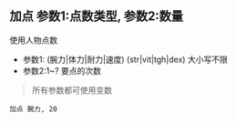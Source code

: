 ## 加点 参数1:点数类型, 参数2:数量
使用人物点数


- 参数1: (腕力|体力|耐力|速度) (str|vit|tgh|dex) 大小写不限
- 参数2:1~? 要点的次数



> 所有参数都可使用变数

```
加点 腕力, 20


```
